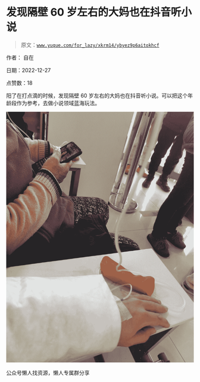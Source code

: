 # 发现隔壁 60 岁左右的大妈也在抖音听小说

> 原文：[`www.yuque.com/for_lazy/xkrm14/ybyez9p6aitokhcf`](https://www.yuque.com/for_lazy/xkrm14/ybyez9p6aitokhcf)



作者： 自在



日期：2022-12-27



点赞数：18

<ne-hole id="u490c7730" data-lake-id="u490c7730"><ne-card data-card-name="hr" data-card-type="block" id="OUpGh" data-event-boundary="card">

阳了在打点滴的时候，发现隔壁 60 岁左右的大妈也在抖音听小说。可以把这个年龄段作为参考，去做小说领域蓝海玩法。



<ne-card data-card-name="image" data-card-type="inline" id="IBGgW" data-event-boundary="card">![](img/82463bf9308cd933ddf422f23a1ddefe.png)</ne-card>

<ne-hole id="u9721831b" data-lake-id="u9721831b"><ne-card data-card-name="hr" data-card-type="block" id="rhswD" data-event-boundary="card">

公众号懒人找资源，懒人专属群分享

</ne-card></ne-hole></ne-card></ne-hole>